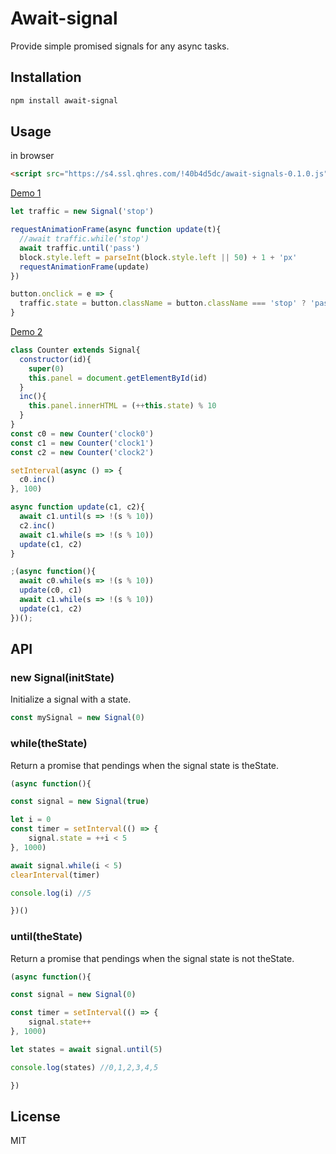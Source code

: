 # Await-signal

Provide simple promised signals for any async tasks.

## Installation

```bash
npm install await-signal
```

## Usage

in browser

```html
<script src="https://s4.ssl.qhres.com/!40b4d5dc/await-signals-0.1.0.js"></script>
```

[Demo 1](https://code.h5jun.com/biv/edit?js,output)

```js
let traffic = new Signal('stop')

requestAnimationFrame(async function update(t){
  //await traffic.while('stop')
  await traffic.until('pass')
  block.style.left = parseInt(block.style.left || 50) + 1 + 'px'
  requestAnimationFrame(update)
})

button.onclick = e => {
  traffic.state = button.className = button.className === 'stop' ? 'pass' : 'stop'
}
```

[Demo 2](https://code.h5jun.com/kuxi/edit?html,js,output)

```js
class Counter extends Signal{
  constructor(id){
    super(0)
    this.panel = document.getElementById(id)
  }
  inc(){
    this.panel.innerHTML = (++this.state) % 10
  }
}
const c0 = new Counter('clock0')
const c1 = new Counter('clock1')
const c2 = new Counter('clock2')

setInterval(async () => {
  c0.inc()
}, 100)

async function update(c1, c2){
  await c1.until(s => !(s % 10))
  c2.inc()
  await c1.while(s => !(s % 10))
  update(c1, c2)
}

;(async function(){
  await c0.while(s => !(s % 10))
  update(c0, c1)
  await c1.while(s => !(s % 10))
  update(c1, c2)
})();
```

## API

### new Signal(initState)

Initialize a signal with a state.

```js
const mySignal = new Signal(0)
```

### while(theState)

Return a promise that pendings when the signal state is theState.

```js
(async function(){

const signal = new Signal(true)

let i = 0
const timer = setInterval(() => {
	signal.state = ++i < 5
}, 1000)

await signal.while(i < 5)
clearInterval(timer)

console.log(i) //5

})()
```

### until(theState)

Return a promise that pendings when the signal state is not theState.

```js
(async function(){

const signal = new Signal(0)

const timer = setInterval(() => {
	signal.state++
}, 1000)

let states = await signal.until(5)

console.log(states) //0,1,2,3,4,5

})
```

## License

MIT